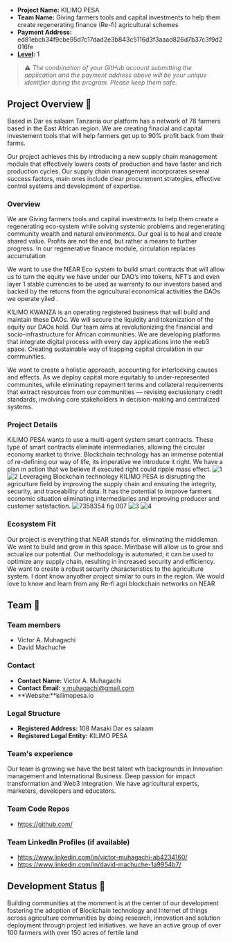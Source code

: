 
- **Project Name:** KILIMO PESA
- **Team Name:** Giving farmers tools and capital investments to help them create regenerating finance (Re-fi) agricultural schemes
- **Payment Address:** ed81ebcb34f9cbe95d7c17dad2e3b843c5116d3f3aaad826d7b37c3f9d2016fe
- **[Level](../README.md#level_slider-levels):** 1

> ⚠️ *The combination of your GitHub account submitting the application and the payment address above will be your unique identifier during the program. Please keep them safe.*

## Project Overview :page_facing_up:

Based in Dar es salaam Tanzania our platform has a network of 78 farmers based in the East African region. We are creating finacial and capital investement tools that will help farmers get up to 90% profit back from their farms. 

Our project achieves this by introducing a new supply chain management module that effectively lowers costs of production and have faster and rich production cycles. Our supply chain management incorporates several success factors, main ones include clear procurement strategies, effective control systems and development of expertise. 

### Overview

We are Giving farmers tools and capital investments to help them create a regenerating eco-system while solving systemic problems and regenerating community wealth and natural environments. Our goal is to heal and create shared value. Profits are not the end, but rather a means to further progress. In our regenerative finance module, circulation replaces accumulation
 
We want to use the NEAR Eco system to build smart contracts that will allow us to turn the equity we have under our DAO’s into tokens, NFT’s and even layer 1 stable currencies to be used as warranty to our investors based and backed by the returns from the agricultural economical activities the DAOs we operate yiled . 

KILIMO KWANZA is an operating registered business that will build and maintain these DAOs. We will secure the liquidity and tokenization of the equity our DAOs hold. Our team aims at revolutionizing the financial and socio-infrastructure for African communities. We are developing platforms that integrate digital process with every day applications into the web3 space. Creating sustainable way of trapping capital circulation in our communities.

We want to create a holistic approach, accounting for interlocking causes and effects. As we deploy capital more equitably to under-represented communites, while eliminating repayment terms and collateral requirements that extract resources from our communities — revising exclusionary credit standards, involving core stakeholders in decision-making and centralized systems. 

### Project Details
KILIMO PESA wants to use a multi-agent system smart contracts. These type of smart contracts eliminate intermediaries, allowing the circular economy market to thrive. Blockchain technology has an immense potential of re-defining our way of life, its imperative we introduce it right. We have a plan in action that we believe if executed right  could ripple mass effect.
![1](https://user-images.githubusercontent.com/113509902/193005530-c3c2721d-3fda-4b4a-8cc0-4e8ab43f2362.png)![2](https://user-images.githubusercontent.com/113509902/193005587-34884bfa-91b0-4bc9-a882-284eaa415b72.png)
Leveraging Blockchain technology KILIMO PESA is disrupting the agriculture field by improving the supply chain and ensuring the integrity, security, and traceability of data. It has the potential to improve farmers economic situation eliminating intermediaries and improving producer and customer satisfaction. ![7358354 fig 007](https://user-images.githubusercontent.com/113509902/193074012-4af5e3c2-ecad-4d85-a87e-3a6ec8fe2ccb.png)
![3](https://user-images.githubusercontent.com/113509902/193074676-36a95e2e-0c53-47c6-9eb6-ac7f4634a9c9.png)
![4](https://user-images.githubusercontent.com/113509902/193074689-5349df4a-ad02-4799-9170-aa1d960b91f1.png)

### Ecosystem Fit

Our project is everything that NEAR stands for. eliminating the middleman. We want to build and grow in this space. Mintbase will allow us to grow and actualize our potential. Our methodology is automated; it can be used to optimize any supply chain, resulting in increased security and efficiency. 
We want to create a robust security characteristics to the agriculture system. I dont know anyother project similar to ours in the region. We would love to know and learn from any Re-fi agri blockchain networks on NEAR 

## Team :busts_in_silhouette:

### Team members

- Victor A. Muhagachi
- David Machuche 

### Contact

- **Contact Name:** Victor A. Muhagachi
- **Contact Email:** v.muhagachi@gmail.com
- **Website:**kilimopesa.io

### Legal Structure

- **Registered Address:** 108 Masaki Dar es salaam
- **Registered Legal Entity:** KILIMO PESA

### Team's experience

Our team is growing we have the best talent wth backgrounds in Innovation management and International Business. Deep passion for impact transformation  and Web3 integration. We have agricultural experts, marketers, developers and educators. 

### Team Code Repos

- https://github.com/<mxsafiri>

### Team LinkedIn Profiles (if available)

- https://www.linkedin.com/in/victor-muhagachi-ab4234160/
- https://www.linkedin.com/in/david-machuche-1a9954b7/

## Development Status :open_book:
Building communities at the momment is at the center of our development fostering the adoption of Blockchain technology and Internet of things across agriculture communities by doing research, innovation and solution deployment through project led initiatives. we have an active group of over 100 farmers with over 150 acres of fertile land 


